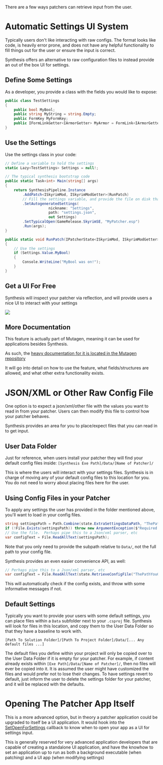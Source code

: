 There are a few ways patchers can retrieve input from the user.

# Automatic Settings UI System
Typically users don't like interacting with raw configs.  The format looks like code, is heavily error prone, and does not have any helpful functionality to fill things out for the user or ensure the input is correct.

Synthesis offers an alternative to raw configuration files to instead provide an out of the box UI for settings.  

## Define Some Settings
As a developer, you provide a class with the fields you would like to expose:
```cs
public class TestSettings
{
    public bool MyBool;
    public string MyString = string.Empty;
    public FormKey MyFormKey;
    public IFormLinkGetter<IArmorGetter> MyArmor = FormLink<IArmorGetter>.Null;
}
```

## Use the Settings
Use the settings class in your code:
```cs
// Define a variable to hold the settings
static Lazy<TestSettings> Settings = null!;

// The typical synthesis bootstrap code
public static Task<int> Main(string[] args)
{
    return SynthesisPipeline.Instance
        .AddPatch<ISkyrimMod, ISkyrimModGetter>(RunPatch)
        // Fill the settings variable, and provide the file on disk that will store the settings
        .SetAutogeneratedSettings(
                    nickname: "Settings",
                    path: "settings.json",
                    out Settings)
        .SetTypicalOpen(GameRelease.SkyrimSE, "MyPatcher.esp")
        .Run(args);
}

public static void RunPatch(IPatcherState<ISkyrimMod, ISkyrimModGetter> state)
{
    // Use the settings
    if (Settings.Value.MyBool)
    {
        Console.WriteLine("MyBool was on!");
    }
}
```

## Get a UI For Free
Synthesis will inspect your patcher via reflection, and will provide users a nice UI to interact with your settings

![](https://camo.githubusercontent.com/e20e154c03868d3d26c0533786c059edf0aaf88e18d6a20d4daaa6cd012b13e4/68747470733a2f2f692e696d6775722e636f6d2f506458536e6b352e676966)

## More Documentation
This feature is actually part of Mutagen, meaning it can be used for applications besides Synthesis.

As such, the [heavy documentation for it is located in the Mutagen repository](https://github.com/Mutagen-Modding/Mutagen/wiki/Reflection-Powered-Settings)

It will go into detail on how to use the feature, what fields/structures are allowed, and what other extra functionality exists.


# JSON/XML or Other Raw Config File
One option is to expect a json/xml/other file with the values you want to read in from your patcher.  Users can then modify this file to control how your patcher behaves.

Synthesis provides an area for you to place/expect files that you can read in to get input.

## User Data Folder
Just for reference, when users install your patcher they will find your default config files inside:
`[Synthesis Exe Path]/Data/[Name of Patcher]/`

This is where the users will interact with your settings files.   Synthesis is in charge of moving any of your default config files to this location for you.  You do not need to worry about placing files here for the user.

## Using Config Files in your Patcher
To apply any settings the user has provided in the folder mentioned above, you'll want to load in your config files.

```cs
string settingsPath = Path.Combine(state.ExtraSettingsDataPath, "ThePathYouGaveYourConfig.json");
if (!File.Exists(settingsPath)) throw new ArgumentException($"Required settings missing! {settingsPath}");
// Use the file.  Perhaps pipe this to a Json/xml parser, etc
var configText = File.ReadAllText(settingsPath);
```

Note that you only need to provide the subpath relative to `Data/`, not the full path to your config file.

Synthesis provides an even easier convenience API, as well:
```cs
// Perhaps pipe this to a Json/xml parser, etc
var configText = File.ReadAllText(state.RetrieveConfigFile("ThePathYouGaveYourConfig.json"));
```
This will automatically check if the config exists, and throw with some informative messages if not.

## Default Settings
Typically you want to provide your users with some default settings, you can place files within a `Data` subfolder next to your `.csproj` file.  Synthesis will look for files in this location, and copy them to the User Data Folder so that they have a baseline to work with.

`[Path To Solution Folder]/[Path To Project Folder]/Data/[... Any default files ...]`

The default files you define within your project will only be copied over to the User Data Folder if it is empty for your patcher.  For example, if content already exists within `[Exe Path]/Data/[Name of Patcher]/`, then no files will ever be copied into it.  It is assumed the user might have customized the files and would prefer not to lose their changes.  To have settings revert to default, just inform the user to delete the settings folder for your patcher, and it will be replaced with the defaults.

# Opening The Patcher App Itself
This is a more advanced option, but in theory a patcher application could be upgraded to itself be a UI application.  It would hook into the [SetOpenForSettings](https://github.com/Mutagen-Modding/Synthesis/wiki/Configuring-a-Patcher-at-Startup#setopenforsettings) callback to know when to open your app as a UI for settings input.  

This is generally reserved for very advanced application developers that are capable of creating a standalone UI application, and have the knowhow to set an application up to run as both a background executable (when patching) and a UI app (when modifying settings)